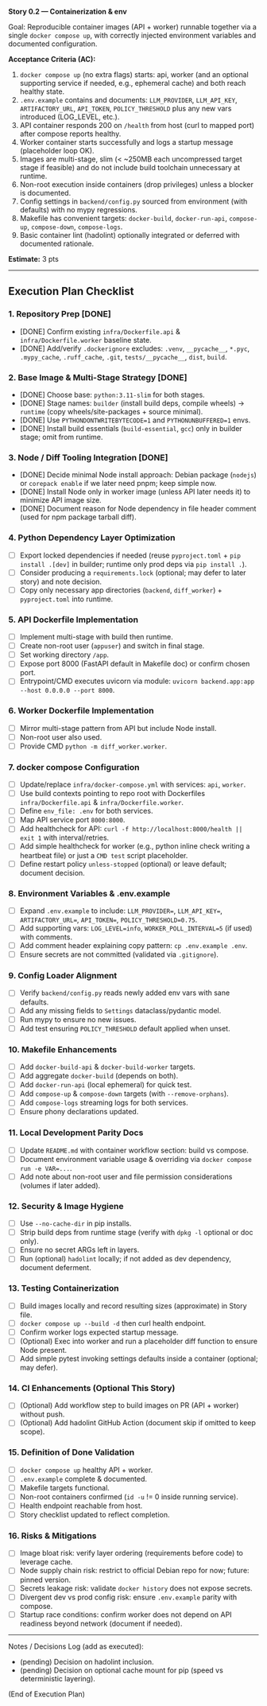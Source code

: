 **Story 0.2 — Containerization & env**

Goal: Reproducible container images (API + worker) runnable together via a single `docker compose up`, with correctly injected environment variables and documented configuration.

**Acceptance Criteria (AC):**
1. `docker compose up` (no extra flags) starts: api, worker (and an optional supporting service if needed, e.g., ephemeral cache) and both reach healthy state.
2. `.env.example` contains and documents: `LLM_PROVIDER`, `LLM_API_KEY`, `ARTIFACTORY_URL`, `API_TOKEN`, `POLICY_THRESHOLD` plus any new vars introduced (LOG_LEVEL, etc.).
3. API container responds 200 on `/health` from host (curl to mapped port) after compose reports healthy.
4. Worker container starts successfully and logs a startup message (placeholder loop OK).
5. Images are multi-stage, slim (< ~250MB each uncompressed target stage if feasible) and do not include build toolchain unnecessary at runtime.
6. Non-root execution inside containers (drop privileges) unless a blocker is documented.
7. Config settings in `backend/config.py` sourced from environment (with defaults) with no mypy regressions.
8. Makefile has convenient targets: `docker-build`, `docker-run-api`, `compose-up`, `compose-down`, `compose-logs`.
9. Basic container lint (hadolint) optionally integrated or deferred with documented rationale.

**Estimate:** 3 pts

---

## Execution Plan Checklist

### 1. Repository Prep [DONE]
- [DONE] Confirm existing `infra/Dockerfile.api` & `infra/Dockerfile.worker` baseline state.
- [DONE] Add/verify `.dockerignore` excludes: `.venv`, `__pycache__`, `*.pyc`, `.mypy_cache`, `.ruff_cache`, `.git`, `tests/__pycache__`, `dist`, `build`.

### 2. Base Image & Multi-Stage Strategy [DONE]
- [DONE] Choose base: `python:3.11-slim` for both stages.
- [DONE] Stage names: `builder` (install build deps, compile wheels) -> `runtime` (copy wheels/site-packages + source minimal).
- [DONE] Use `PYTHONDONTWRITEBYTECODE=1` and `PYTHONUNBUFFERED=1` envs.
- [DONE] Install build essentials (`build-essential`, `gcc`) only in builder stage; omit from runtime.

### 3. Node / Diff Tooling Integration [DONE]
- [DONE] Decide minimal Node install approach: Debian package (`nodejs`) or `corepack enable` if we later need pnpm; keep simple now.
- [DONE] Install Node only in worker image (unless API later needs it) to minimize API image size.
- [DONE] Document reason for Node dependency in file header comment (used for npm package tarball diff).

### 4. Python Dependency Layer Optimization
- [ ] Export locked dependencies if needed (reuse `pyproject.toml` + `pip install .[dev]` in builder; runtime only prod deps via `pip install .`).
- [ ] Consider producing a `requirements.lock` (optional; may defer to later story) and note decision.
- [ ] Copy only necessary app directories (`backend`, `diff_worker`) + `pyproject.toml` into runtime.

### 5. API Dockerfile Implementation
- [ ] Implement multi-stage with build then runtime.
- [ ] Create non-root user (`appuser`) and switch in final stage.
- [ ] Set working directory `/app`.
- [ ] Expose port 8000 (FastAPI default in Makefile doc) or confirm chosen port.
- [ ] Entrypoint/CMD executes uvicorn via module: `uvicorn backend.app:app --host 0.0.0.0 --port 8000`.

### 6. Worker Dockerfile Implementation
- [ ] Mirror multi-stage pattern from API but include Node install.
- [ ] Non-root user also used.
- [ ] Provide CMD `python -m diff_worker.worker`.

### 7. docker compose Configuration
- [ ] Update/replace `infra/docker-compose.yml` with services: `api`, `worker`.
- [ ] Use build contexts pointing to repo root with Dockerfiles `infra/Dockerfile.api` & `infra/Dockerfile.worker`.
- [ ] Define `env_file: .env` for both services.
- [ ] Map API service port `8000:8000`.
- [ ] Add healthcheck for API: `curl -f http://localhost:8000/health || exit 1` with interval/retries.
- [ ] Add simple healthcheck for worker (e.g., python inline check writing a heartbeat file) or just a `CMD test` script placeholder.
- [ ] Define restart policy `unless-stopped` (optional) or leave default; document decision.

### 8. Environment Variables & .env.example
- [ ] Expand `.env.example` to include: `LLM_PROVIDER=`, `LLM_API_KEY=`, `ARTIFACTORY_URL=`, `API_TOKEN=`, `POLICY_THRESHOLD=0.75`.
- [ ] Add supporting vars: `LOG_LEVEL=info`, `WORKER_POLL_INTERVAL=5` (if used) with comments.
- [ ] Add comment header explaining copy pattern: `cp .env.example .env`.
- [ ] Ensure secrets are not committed (validated via `.gitignore`).

### 9. Config Loader Alignment
- [ ] Verify `backend/config.py` reads newly added env vars with sane defaults.
- [ ] Add any missing fields to `Settings` dataclass/pydantic model.
- [ ] Run mypy to ensure no new issues.
- [ ] Add test ensuring `POLICY_THRESHOLD` default applied when unset.

### 10. Makefile Enhancements
- [ ] Add `docker-build-api` & `docker-build-worker` targets.
- [ ] Add aggregate `docker-build` (depends on both).
- [ ] Add `docker-run-api` (local ephemeral) for quick test.
- [ ] Add `compose-up` & `compose-down` targets (with `--remove-orphans`).
- [ ] Add `compose-logs` streaming logs for both services.
- [ ] Ensure phony declarations updated.

### 11. Local Development Parity Docs
- [ ] Update `README.md` with container workflow section: build vs compose.
- [ ] Document environment variable usage & overriding via `docker compose run -e VAR=...`.
- [ ] Add note about non-root user and file permission considerations (volumes if later added).

### 12. Security & Image Hygiene
- [ ] Use `--no-cache-dir` in pip installs.
- [ ] Strip build deps from runtime stage (verify with `dpkg -l` optional or doc only).
- [ ] Ensure no secret ARGs left in layers.
- [ ] Run (optional) `hadolint` locally; if not added as dev dependency, document deferment.

### 13. Testing Containerization
- [ ] Build images locally and record resulting sizes (approximate) in Story file.
- [ ] `docker compose up --build -d` then curl health endpoint.
- [ ] Confirm worker logs expected startup message.
- [ ] (Optional) Exec into worker and run a placeholder diff function to ensure Node present.
- [ ] Add simple pytest invoking settings defaults inside a container (optional; may defer).

### 14. CI Enhancements (Optional This Story)
- [ ] (Optional) Add workflow step to build images on PR (API + worker) without push.
- [ ] (Optional) Add hadolint GitHub Action (document skip if omitted to keep scope).

### 15. Definition of Done Validation
- [ ] `docker compose up` healthy API + worker.
- [ ] `.env.example` complete & documented.
- [ ] Makefile targets functional.
- [ ] Non-root containers confirmed (`id -u` != 0 inside running service).
- [ ] Health endpoint reachable from host.
- [ ] Story checklist updated to reflect completion.

### 16. Risks & Mitigations
- [ ] Image bloat risk: verify layer ordering (requirements before code) to leverage cache.
- [ ] Node supply chain risk: restrict to official Debian repo for now; future: pinned version.
- [ ] Secrets leakage risk: validate `docker history` does not expose secrets.
- [ ] Divergent dev vs prod config risk: ensure `.env.example` parity with compose.
- [ ] Startup race conditions: confirm worker does not depend on API readiness beyond network (document if needed).

---

Notes / Decisions Log (add as executed):
- (pending) Decision on hadolint inclusion.
- (pending) Decision on optional cache mount for pip (speed vs deterministic layering).

(End of Execution Plan)